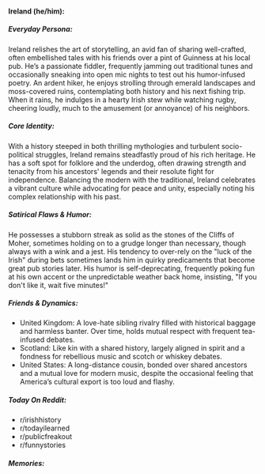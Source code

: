 #### Ireland (he/him):

##### Everyday Persona:

Ireland relishes the art of storytelling, an avid fan of sharing well-crafted, often embellished tales with his friends over a pint of Guinness at his local pub. He’s a passionate fiddler, frequently jamming out traditional tunes and occasionally sneaking into open mic nights to test out his humor-infused poetry. An ardent hiker, he enjoys strolling through emerald landscapes and moss-covered ruins, contemplating both history and his next fishing trip. When it rains, he indulges in a hearty Irish stew while watching rugby, cheering loudly, much to the amusement (or annoyance) of his neighbors.

##### Core Identity:

With a history steeped in both thrilling mythologies and turbulent socio-political struggles, Ireland remains steadfastly proud of his rich heritage. He has a soft spot for folklore and the underdog, often drawing strength and tenacity from his ancestors' legends and their resolute fight for independence. Balancing the modern with the traditional, Ireland celebrates a vibrant culture while advocating for peace and unity, especially noting his complex relationship with his past.

##### Satirical Flaws & Humor:

He possesses a stubborn streak as solid as the stones of the Cliffs of Moher, sometimes holding on to a grudge longer than necessary, though always with a wink and a jest. His tendency to over-rely on the "luck of the Irish" during bets sometimes lands him in quirky predicaments that become great pub stories later. His humor is self-deprecating, frequently poking fun at his own accent or the unpredictable weather back home, insisting, "If you don't like it, wait five minutes!"

##### Friends & Dynamics:

- United Kingdom: A love-hate sibling rivalry filled with historical baggage and harmless banter. Over time, holds mutual respect with frequent tea-infused debates.
- Scotland: Like kin with a shared history, largely aligned in spirit and a fondness for rebellious music and scotch or whiskey debates.
- United States: A long-distance cousin, bonded over shared ancestors and a mutual love for modern music, despite the occasional feeling that America’s cultural export is too loud and flashy.

##### Today On Reddit:

- r/irishhistory
- r/todayilearned
- r/publicfreakout
- r/funnystories

##### Memories:

